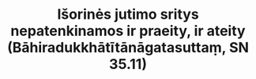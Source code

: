 ---
layout: page
title: 'Išorinės jutimo sritys nepatenkinamos ir praeity, ir ateity (Bāhiradukkhātītānāgatasuttaṃ, SN 35.11)'
category: susijusios suttos
index: Dukkha
sortIndex: 35011
tags: Dukkha
suttacentral: sn35.11
---